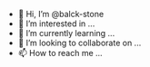 - 👋 Hi, I’m @balck-stone
- 👀 I’m interested in ...
- 🌱 I’m currently learning ...
- 💞️ I’m looking to collaborate on ...
- 📫 How to reach me ...

<!---
balck-stone/balck-stone is a ✨ special ✨ repository because its `README.md` (this file) appears on your GitHub profile.
You can click the Preview link to take a look at your changes.
--->
